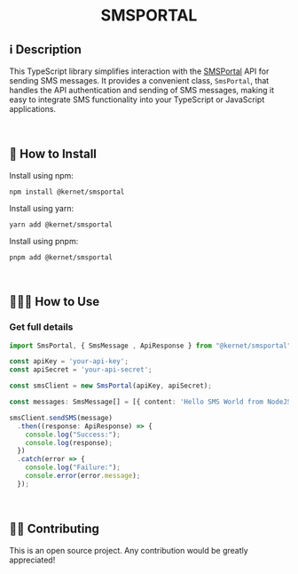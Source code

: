 <h1 align="center">SMSPORTAL</h1>

## ℹ️️ Description

This TypeScript library simplifies interaction with the [SMSPortal](https://docs.smsportal.com/docs/getting-started) API for sending SMS messages. It provides a convenient class, `SmsPortal`, that handles the API authentication and sending of SMS messages, making it easy to integrate SMS functionality into your TypeScript or JavaScript applications.

<br>

## 🔧 How to Install

Install using npm:

```
npm install @kernet/smsportal
```

Install using yarn:

```
yarn add @kernet/smsportal

```
Install using pnpm:

```
pnpm add @kernet/smsportal

```

<br>

## 👨🏻‍🏫 How to Use

### Get full details
```ts
import SmsPortal, { SmsMessage , ApiResponse } from "@kernet/smsportal";

const apiKey = 'your-api-key';
const apiSecret = 'your-api-secret';

const smsClient = new SmsPortal(apiKey, apiSecret);

const messages: SmsMessage[] = [{ content: 'Hello SMS World from NodeJS', destination: phone }]

smsClient.sendSMS(message)
  .then((response: ApiResponse) => {
    console.log("Success:");
    console.log(response);
  })
  .catch(error => {
    console.log("Failure:");
    console.error(error.message);
  });
```

<br>

## 💁🏻 Contributing

This is an open source project. Any contribution would be greatly appreciated!
